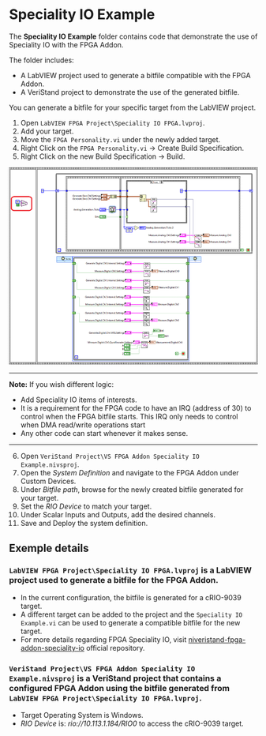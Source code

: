 # Speciality IO Example

The **Speciality IO Example** folder contains code that demonstrate the use of Speciality IO with the FPGA Addon.

The folder includes:
- A LabVIEW project used to generate a bitfile compatible with the FPGA Addon.
- A VeriStand project to demonstrate the use of the generated bitfile.

You can generate a bitfile for your specific target from the LabVIEW project.

1. Open `LabVIEW FPGA Project\Speciality IO FPGA.lvproj`.
2. Add your target.
3. Move the `FPGA Personality.vi` under the newly added target.
4. Right Click on the `FPGA Personality.vi` -> Create Build Specification.
5. Right Click on the new Build Specification -> Build.  

![Speciality IO Example](../../Quick%20Start%20Documentation/Images/image025.png)

---

**Note:** If you wish different logic:
- Add Speciality IO items of interests.
- It is a requirement for the FPGA code to have an IRQ (address of 30) to control when the FPGA bitfile starts. This IRQ only needs to control when DMA read/write operations start
- Any other code can start whenever it makes sense. 

---

6. Open `VeriStand Project\VS FPGA Addon Speciality IO Example.nivsproj`.
7. Open the *System Definition* and navigate to the FPGA Addon under Custom Devices.
8. Under *Bitfile path*, browse for the newly created bitfile generated for your target.  
9. Set the *RIO Device* to match your target.
10. Under Scalar Inputs and Outputs, add the desired channels.
11. Save and Deploy the system definition.

## Exemple details
### `LabVIEW FPGA Project\Speciality IO FPGA.lvproj` is a LabVIEW project used to generate a bitfile for the FPGA Addon.
- In the current configuration, the bitfile is generated for a cRIO-9039 target.
- A different target can be added to the project and the `Speciality IO Example.vi` can be used to generate a compatible bitfile for the new target.
- For more details regarding FPGA Speciality IO, visit [niveristand-fpga-addon-speciality-io](https://github.com/ni/niveristand-fpga-addon-speciality-io) official repository.
   
### `VeriStand Project\VS FPGA Addon Speciality IO Example.nivsproj` is a VeriStand project that contains a configured FPGA Addon using the bitfile generated from `LabVIEW FPGA Project\Speciality IO FPGA.lvproj`.
- Target Operating System is Windows.
- *RIO Device* is: *rio://10.113.1.184/RIO0* to access the cRIO-9039 target.